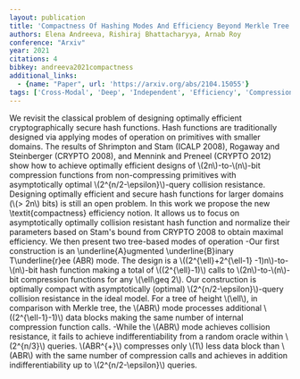 ```yaml
---
layout: publication
title: 'Compactness Of Hashing Modes And Efficiency Beyond Merkle Tree'
authors: Elena Andreeva, Rishiraj Bhattacharyya, Arnab Roy
conference: "Arxiv"
year: 2021
citations: 4
bibkey: andreeva2021compactness
additional_links:
  - {name: "Paper", url: 'https://arxiv.org/abs/2104.15055'}
tags: ['Cross-Modal', 'Deep', 'Independent', 'Efficiency', 'Compression', 'Hashing']
---
```

We revisit the classical problem of designing optimally efficient
cryptographically secure hash functions. Hash functions are traditionally
designed via applying modes of operation on primitives with smaller domains.
The results of Shrimpton and Stam (ICALP 2008), Rogaway and Steinberger (CRYPTO
2008), and Mennink and Preneel (CRYPTO 2012) show how to achieve optimally
efficient designs of \\(2n\\)-to-\\(n\\)-bit compression functions from non-compressing
primitives with asymptotically optimal \\(2^\{n/2-\epsilon\}\\)-query collision
resistance. Designing optimally efficient and secure hash functions for larger
domains (\\(> 2n\\) bits) is still an open problem.
  In this work we propose the new \textit\{compactness\} efficiency notion. It
allows us to focus on asymptotically optimally collision resistant hash
function and normalize their parameters based on Stam's bound from CRYPTO 2008
to obtain maximal efficiency.
  We then present two tree-based modes of operation
  -Our first construction is an \underline\{A\}ugmented \underline\{B\}inary
T\underline\{r\}ee (ABR) mode. The design is a \\((2^\{\ell\}+2^\{\ell-1\}
-1)n\\)-to-\\(n\\)-bit hash function making a total of \\((2^\{\ell\}-1)\\) calls to
\\(2n\\)-to-\\(n\\)-bit compression functions for any \\(\ell\geq 2\\). Our construction is
optimally compact with asymptotically (optimal) \\(2^\{n/2-\epsilon\}\\)-query
collision resistance in the ideal model. For a tree of height \\(\ell\\), in
comparison with Merkle tree, the \\(ABR\\) mode processes additional
\\((2^\{\ell-1\}-1)\\) data blocks making the same number of internal compression
function calls.
  -While the \\(ABR\\) mode achieves collision resistance, it fails to achieve
indifferentiability from a random oracle within \\(2^\{n/3\}\\) queries. \\(ABR^\{+\}\\)
compresses only \\(1\\) less data block than \\(ABR\\) with the same number of
compression calls and achieves in addition indifferentiability up to
\\(2^\{n/2-\epsilon\}\\) queries.
